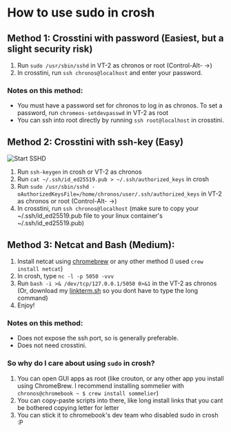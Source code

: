 # How to use sudo in crosh
## Method 1: Crosstini with password (Easiest, but a slight security risk)
1. Run `sudo /usr/sbin/sshd` in VT-2 as chronos or root (Control-Alt- ->)
2. In crosstini, run `ssh chronos@localhost` and enter your password.
### Notes on this method:
- You must have a password set for chronos to log in as chronos. To set a password, run `chromeos-setdevpasswd` in VT-2 as root
- You can ssh into root directly by running `ssh root@localhost` in crosstini.

## Method 2: Crosstini with ssh-key (Easy)
![Start SSHD](https://github.com/OddbyteWasTaken/howto-use-sudo-in-crosh/assets/141666866/39c5b6d9-41c5-46d5-9264-089d988eb4d8)
1. Run `ssh-keygen` in crosh or VT-2 as chronos
2. Run `cat ~/.ssh/id_ed25519.pub > ~/.ssh/authorized_keys` in crosh
3. Run `sudo /usr/sbin/sshd -oAuthorizedKeysFile=/home/chronos/user/.ssh/authorized_keys` in VT-2 as chronos or root (Control-Alt- ->)
4. In crosstini, run `ssh chronos@localhost` (make sure to copy your ~/.ssh/id_ed25519.pub file to your linux container's ~/.ssh/id_ed25519.pub)


## Method 3: Netcat and Bash (Medium):
1. Install netcat using [chromebrew](https://github.com/chromebrew/chromebrew?tab=readme-ov-file#installation) or any other method (I used `crew install netcat`)
2. In crosh, type `nc -l -p 5050 -vvv`
3. Run `bash -i >& /dev/tcp/127.0.0.1/5050 0>&1` in the VT-2 as chronos (Or, download my [linkterm.sh](https://github.com/OddbyteWasTaken/howto-use-sudo-in-crosh/raw/main/linkterm.sh) so you dont have to type the long command)
4. Enjoy!

### Notes on this method:
- Does not expose the ssh port, so is generally preferable.
- Does not need crosstini.

### So why do I care about using `sudo` in crosh?
  1. You can open GUI apps as root (like crouton, or any other app you install using ChromeBrew. I recommend installing sommelier with `chronos@chromebook ~ $ crew install sommelier`)
  2. You can copy-paste scripts into there, like long install links that you cant be bothered copying letter for letter
  3. You can stick it to chromebook's dev team who disabled sudo in crosh :P
